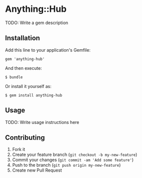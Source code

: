 # Anything::Hub

TODO: Write a gem description

## Installation

Add this line to your application's Gemfile:

    gem 'anything-hub'

And then execute:

    $ bundle

Or install it yourself as:

    $ gem install anything-hub

## Usage

TODO: Write usage instructions here

## Contributing

1. Fork it
2. Create your feature branch (`git checkout -b my-new-feature`)
3. Commit your changes (`git commit -am 'Add some feature'`)
4. Push to the branch (`git push origin my-new-feature`)
5. Create new Pull Request
